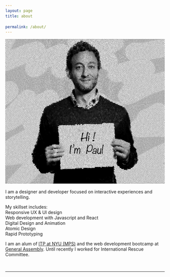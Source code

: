 ```yaml
---
layout: page
title: about

permalink: /about/
---
```

<style>
  .portrait{
    margin-right: 15px;
  }
</style>
<img class="col one left portrait" src="/img/signText.jpg">


I am a designer and developer focused on interactive experiences and storytelling. 

My skillset includes:<br>
Responsive UX & UI design <br>
Web development with Javascript and React<br>
Digital Design and Animation<br>
Atomic Design<br>
Rapid Prototyping<br>


I am an alum of <a href="https://tisch.nyu.edu/itp">ITP at NYU (MPS)</a> and the web development bootcamp at <a href="https://generalassemb.ly"> General Assembly</a>.
Until recently I worked for International Rescue Committee.

<br/>
<hr/>
<br/>
<span class="contacticon center">
	<!-- <a href="mailto:pshiam@gmail.com"><i class="fa fa-envelope-square"></i></a> -->
	<a href="https://github.com/paulh1am" target="_blank"><i class="fa fa-github-square"></i></a>
	<a href="https://www.linkedin.com" target="_blank"><i class="fa fa-linkedin-square"></i></a>
	<a href="https://www.instagram.com/p_h1am/" target="_blank"><i class="fa fa-instagram"></i></a>
</span>

<!-- <div class="col three caption">
	You can even add a little note about which of these is the best way to reach you.
</div> -->

